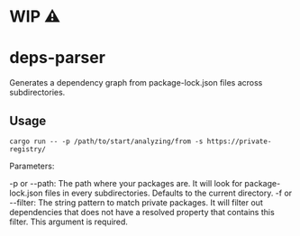 # WIP ⚠️
# deps-parser

Generates a dependency graph from package-lock.json files across subdirectories.

## Usage

```
cargo run -- -p /path/to/start/analyzing/from -s https://private-registry/
```

Parameters:

-p or --path: The path where your packages are. It will look for package-lock.json files in every subdirectories. Defaults to the current directory.
-f or --filter: The string pattern to match private packages. It will filter out dependencies that does not have a resolved property that contains this filter. This argument is required.
